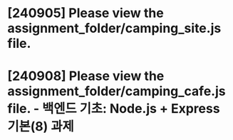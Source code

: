 # [240905] Please view the assignment_folder/camping_site.js file.

# [240908] Please view the assignment_folder/camping_cafe.js file. - 백엔드 기초: Node.js + Express 기본(8) 과제
